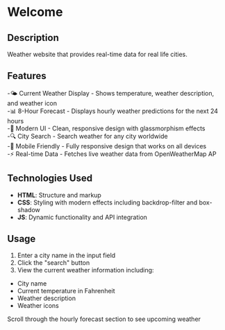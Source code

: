# Welcome
## Description
Weather website that provides real-time data for real life cities.
## Features
-🌤️ Current Weather Display - Shows temperature, weather description, and weather icon<br>
-📊 8-Hour Forecast - Displays hourly weather predictions for the next 24 hours<br>
-🎨 Modern UI - Clean, responsive design with glassmorphism effects<br>
-🔍 City Search - Search weather for any city worldwide<br>
-📱 Mobile Friendly - Fully responsive design that works on all devices<br>
-⚡ Real-time Data - Fetches live weather data from OpenWeatherMap AP<br>

## Technologies Used
<ul>
  <li><strong>HTML</strong>: Structure and markup</li>
  <li><strong>CSS</strong>: Styling with modern effects including backdrop-filter and box-shadow</li>
  <li><strong>JS</strong>: Dynamic functionality and API integration</li>
</ul>

## Usage
1. Enter a city name in the input field
2. Click the "search" button
3. View the current weather information including:
<ul>
  <li>City name</li>
  <li>Current temperature in Fahrenheit</li>
  <li>Weather description</li>
  <li>Weather icons</li>
</ul>
Scroll through the hourly forecast section to see upcoming weather
